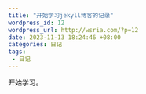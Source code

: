 ```yaml
--- 
title: "开始学习jekyll博客的记录"
wordpress_id: 12
wordpress_url: http://wsria.com/?p=12
date: 2023-11-13 18:24:46 +08:00
categories: 日记
tags: 
 - 日记
---
```

开始学习。

